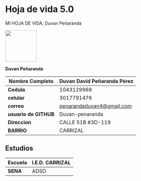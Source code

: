 # Hoja de vida 5.0
MI HOJA DE VIDA,
Duvan Peñaranda



<img src="https://user-images.githubusercontent.com/126476714/221577900-f793721c-dad0-4255-9b82-ee7a57ada2bb.jpg" width="100" height="100" />

**Duvan Peñaranda**


|**Nombre Completo**|Duvan David Peñaranda Pérez|
|-------------------|---------------------------|
|**Cedula**|1043129968|
|**celular**|3017791476|
|**correo**|penarandaduvan4@gmail.com|
|**usuario de GITHUB**|Duvan-penaranda|
|**Direccion**|CALLE 51B #3D-119|
|**BARRIO**|CARRIZAL|


## Estudios


|**Escuela**|I.E.D. CARRIZAL|
|-----------|------------|
|**SENA**|ADSO|
